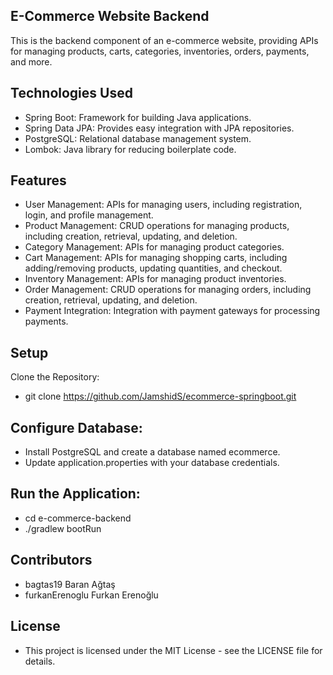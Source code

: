 ## E-Commerce Website Backend

This is the backend component of an e-commerce website, providing APIs for managing products, carts, categories, inventories, orders, payments, and more.

## Technologies Used
* Spring Boot: Framework for building Java applications.
* Spring Data JPA: Provides easy integration with JPA repositories.
* PostgreSQL: Relational database management system.
* Lombok: Java library for reducing boilerplate code.

## Features
* User Management: APIs for managing users, including registration, login, and profile management.
* Product Management: CRUD operations for managing products, including creation, retrieval, updating, and deletion.
* Category Management: APIs for managing product categories.
* Cart Management: APIs for managing shopping carts, including adding/removing products, updating quantities, and checkout.
* Inventory Management: APIs for managing product inventories.
* Order Management: CRUD operations for managing orders, including creation, retrieval, updating, and deletion.
* Payment Integration: Integration with payment gateways for processing payments.

## Setup
Clone the Repository:
- git clone https://github.com/JamshidS/ecommerce-springboot.git

## Configure Database:
* Install PostgreSQL and create a database named ecommerce.
* Update application.properties with your database credentials.

## Run the Application:
* cd e-commerce-backend
* ./gradlew bootRun

## Contributors
* bagtas19 Baran Ağtaş
* furkanErenoglu Furkan Erenoğlu

## License
* This project is licensed under the MIT License - see the LICENSE file for details.
